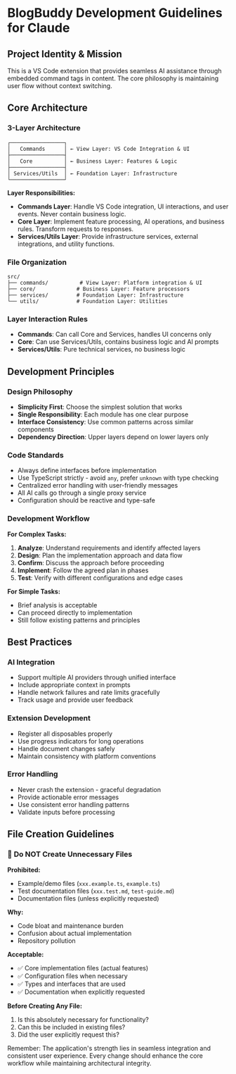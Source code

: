 # BlogBuddy Development Guidelines for Claude

## Project Identity & Mission
This is a VS Code extension that provides seamless AI assistance through embedded command tags in content. The core philosophy is maintaining user flow without context switching.

## Core Architecture

### 3-Layer Architecture
```
┌─────────────────┐
│   Commands      │ ← View Layer: VS Code Integration & UI
├─────────────────┤
│   Core          │ ← Business Layer: Features & Logic  
├─────────────────┤
│ Services/Utils  │ ← Foundation Layer: Infrastructure
└─────────────────┘
```

**Layer Responsibilities:**

- **Commands Layer**: Handle VS Code integration, UI interactions, and user events. Never contain business logic.
- **Core Layer**: Implement feature processing, AI operations, and business rules. Transform requests to responses.
- **Services/Utils Layer**: Provide infrastructure services, external integrations, and utility functions.

### File Organization
```
src/
├── commands/          # View Layer: Platform integration & UI
├── core/             # Business Layer: Feature processors
├── services/         # Foundation Layer: Infrastructure
└── utils/            # Foundation Layer: Utilities
```

### Layer Interaction Rules
- **Commands**: Can call Core and Services, handles UI concerns only
- **Core**: Can use Services/Utils, contains business logic and AI prompts
- **Services/Utils**: Pure technical services, no business logic

## Development Principles

### Design Philosophy
- **Simplicity First**: Choose the simplest solution that works
- **Single Responsibility**: Each module has one clear purpose
- **Interface Consistency**: Use common patterns across similar components
- **Dependency Direction**: Upper layers depend on lower layers only

### Code Standards
- Always define interfaces before implementation
- Use TypeScript strictly - avoid `any`, prefer `unknown` with type checking
- Centralized error handling with user-friendly messages
- All AI calls go through a single proxy service
- Configuration should be reactive and type-safe

### Development Workflow

**For Complex Tasks:**
1. **Analyze**: Understand requirements and identify affected layers
2. **Design**: Plan the implementation approach and data flow
3. **Confirm**: Discuss the approach before proceeding
4. **Implement**: Follow the agreed plan in phases
5. **Test**: Verify with different configurations and edge cases

**For Simple Tasks:**
- Brief analysis is acceptable
- Can proceed directly to implementation
- Still follow existing patterns and principles

## Best Practices

### AI Integration
- Support multiple AI providers through unified interface
- Include appropriate context in prompts
- Handle network failures and rate limits gracefully
- Track usage and provide user feedback

### Extension Development
- Register all disposables properly
- Use progress indicators for long operations
- Handle document changes safely
- Maintain consistency with platform conventions

### Error Handling
- Never crash the extension - graceful degradation
- Provide actionable error messages
- Use consistent error handling patterns
- Validate inputs before processing

## File Creation Guidelines

### 🚫 **Do NOT Create Unnecessary Files**

**Prohibited:**
- Example/demo files (`xxx.example.ts`, `example.ts`)
- Test documentation files (`xxx.test.md`, `test-guide.md`)
- Documentation files (unless explicitly requested)

**Why:**
- Code bloat and maintenance burden
- Confusion about actual implementation
- Repository pollution

**Acceptable:**
- ✅ Core implementation files (actual features)
- ✅ Configuration files when necessary
- ✅ Types and interfaces that are used
- ✅ Documentation when explicitly requested

**Before Creating Any File:**
1. Is this absolutely necessary for functionality?
2. Can this be included in existing files?
3. Did the user explicitly request this?

Remember: The application's strength lies in seamless integration and consistent user experience. Every change should enhance the core workflow while maintaining architectural integrity.